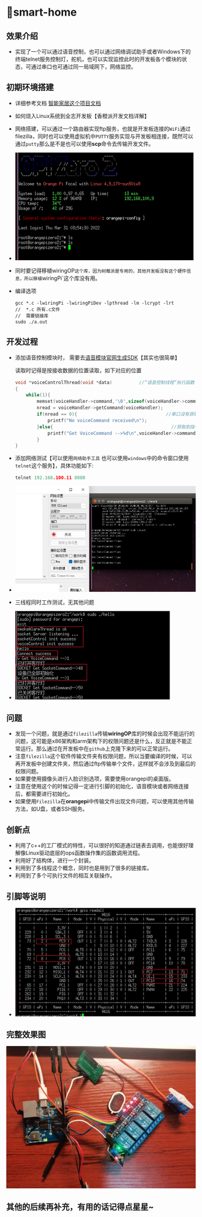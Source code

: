 # 🚀smart-home

## 效果介绍

* 实现了一个可以通过语音控制，也可以通过网络调试助手或者Windows下的终端telnet服务控制灯，舵机，也可以实现监控此时的开发板各个模块的状态，可通过串口也可通过同一局域网下，网络监控。

## 初期环境搭建
* 详细参考文档  [智能家居这个项目文档](https://blog.csdn.net/Zy_1213/article/details/126679238)

* 如何烧入Linux系统到全志开发板【香橙派开发文档详解】

* 网络搭建，可以通过一个路由器实现ftp服务，也就是开发板连接的`WiFi`通过filezilla，同时也可以使用虚拟机中`PUTTY`服务实现与开发板相连接，既然可以通过`putty`那么是不是也可以使用**scp**命令去传输开发文件。

* ![image-20231222225445697](./img/连接.png)

* 同时要记得移植wiringOP`这个库，因为树莓派是专用的，其他开发板没有这个硬件信息，所以移植`wiringPi`这个库没有用。

* 编译选项

  ````
  gcc *.c -lwiringPi -lwiringPiDev -lpthread -lm -lcrypt -lrt
  //  *.c 所有.c文件
  //  需要链接库
  sudo ./a.out
  ````

## 开发过程

* 添加语音控制模块时， 需要去[语音模块官网生成SDK](http://www.smartpi.cn/#/productManage)【其实也很简单】

  读取时记得是按接收数据的位置读取，如下对应的位置

  ````c
  void *voiceControlThread(void *data)			//“语音控制线程”执行函数
  {   
      while(1){
          memset(voiceHandler->command,'\0',sizeof(voiceHandler->command));
          nread = voiceHandler->getCommand(voiceHandler);
          if(nread == 0){                                 //串口没有获取到指令
              printf("No voiceCommand received\n");
          }else{											//获取到指令
              printf("Get VoiceCommand -->%d\n",voiceHandler->command[0]);  //对应的位置      
          }
  }
  ````

* 添加网络测试【可以使用`网络助手工具`  也可以使用`windows`中的命令窗口使用`telnet`这个服务】，具体功能如下:

  ```C
  telnet 192.168.100.11 8080
  ```

  

* ![socket](./img/socket.png)

* 三线程同时工作测试，无其他问题
* ![线程](./img/线程.png)

## 问题

* 发现一个问题，就是通过`filezilla`传输**wiringOP**库的时候会出现不能运行的问题，这可能是x86架构和arm架构下的权限问题还是什么，反正就是不能正常运行。那么通过在开发板中在`github`上克隆下来的可以正常运行。
* 注意`filezilla`这个软件传输文件夹有权限问题，所以当要编译的时候，可以再开发板中创建文件夹，然后通过ftp传输单个文件，这样就不会涉及到最后的权限问题。
* 如果要使用摄像头进行人脸识别选项，需要使用orangepi的桌面版。
* 注意在使用这个的时候记得一定进行引脚的初始化，语音模块或者网络连接后，都需要进行初始化。
* 如果使用`Filezilla`在**orangepi**中传输文件出现文件问题，可以使用其他传输方法，如U盘，或者SSH服务。

## 创新点

* 利用了c++的工厂模式的特性，可以很好的知道通过链表去调用，也能很好理解像Linux驱动底层的ops函数操作集的函数调用流程。
* 利用好了结构体，进行一个封装。
* 利用到了多线程这个概念，同时也是用到了很多的链接库。
* 利用到了多个可执行文件的相互关联操作。

## 引脚等说明

* ![香橙派引脚说明](./img/香橙派引脚说明.png)

## 完整效果图

![完整效果图](./img/完整效果.png)

## 其他的后续再补充，有用的话记得点星星~